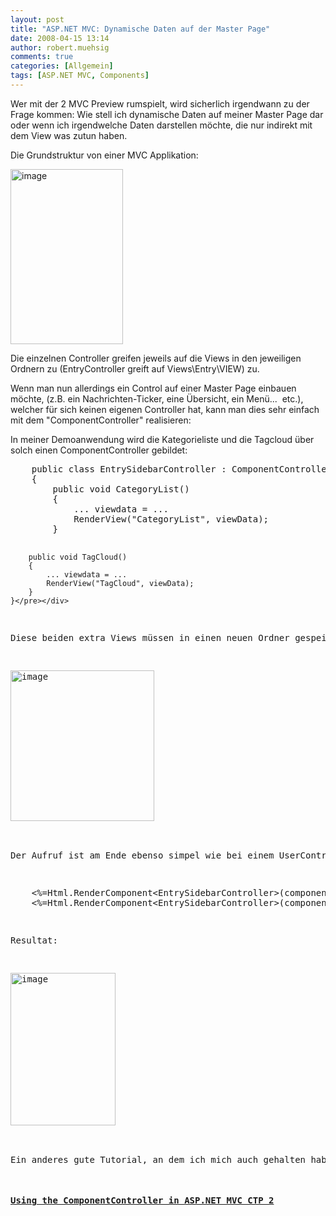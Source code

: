 ```yaml
---
layout: post
title: "ASP.NET MVC: Dynamische Daten auf der Master Page"
date: 2008-04-15 13:14
author: robert.muehsig
comments: true
categories: [Allgemein]
tags: [ASP.NET MVC, Components]
---
```

<p>Wer mit der 2 MVC Preview rumspielt, wird sicherlich irgendwann zu der Frage kommen: Wie stell ich dynamische Daten auf meiner Master Page dar oder wenn ich irgendwelche Daten darstellen möchte, die nur indirekt mit dem View was zutun haben.</p> <p>Die Grundstruktur von einer MVC Applikation:</p> <p><a href="{{BASE_PATH}}/assets/wp-images/image384.png"><img style="border-right: 0px; border-top: 0px; border-left: 0px; border-bottom: 0px" height="280" alt="image" src="{{BASE_PATH}}/assets/wp-images/image-thumb363.png" width="180" border="0"></a> </p> <p>Die einzelnen Controller greifen jeweils auf die Views in den jeweiligen Ordnern zu (EntryController greift auf Views\Entry\VIEW) zu.</p> <p>Wenn man nun allerdings ein Control auf einer Master Page einbauen möchte, (z.B. ein Nachrichten-Ticker, eine Übersicht, ein Menü...&nbsp; etc.), welcher für sich keinen eigenen Controller hat, kann man dies sehr einfach mit dem "ComponentController" realisieren:</p> <p>In meiner Demoanwendung wird die Kategorieliste und die Tagcloud über solch einen ComponentController gebildet:</p> <div class="wlWriterSmartContent" id="scid:812469c5-0cb0-4c63-8c15-c81123a09de7:1954a126-78e4-4763-bb1f-029084c1bcee" style="padding-right: 0px; display: inline; padding-left: 0px; float: none; padding-bottom: 0px; margin: 0px; padding-top: 0px"><pre name="code" class="c#">    public class EntrySidebarController : ComponentController
    {
        public void CategoryList()
        {
            ... viewdata = ...
            RenderView("CategoryList", viewData);
        }

        public void TagCloud()
        {
            ... viewdata = ...
            RenderView("TagCloud", viewData);
        }
    }</pre></div>
<p>Diese beiden extra Views müssen in einen neuen Ordner gespeichert werden:</p>
<p><a href="{{BASE_PATH}}/assets/wp-images/image385.png"><img style="border-right: 0px; border-top: 0px; border-left: 0px; border-bottom: 0px" height="241" alt="image" src="{{BASE_PATH}}/assets/wp-images/image-thumb364.png" width="230" border="0"></a> </p>
<p>Der Aufruf ist am Ende ebenso simpel wie bei einem UserControl:</p>
<div class="wlWriterSmartContent" id="scid:812469c5-0cb0-4c63-8c15-c81123a09de7:e3d7bcb9-5b32-4c74-a210-1c293e069830" style="padding-right: 0px; display: inline; padding-left: 0px; float: none; padding-bottom: 0px; margin: 0px; padding-top: 0px"><pre name="code" class="c#">    &lt;%=Html.RenderComponent&lt;EntrySidebarController&gt;(component =&gt; component.CategoryList())%&gt;
    &lt;%=Html.RenderComponent&lt;EntrySidebarController&gt;(component =&gt; component.TagCloud())%&gt;</pre></div>
<p>Resultat:</p>
<p><a href="{{BASE_PATH}}/assets/wp-images/image386.png"><img style="border-right: 0px; border-top: 0px; border-left: 0px; border-bottom: 0px" height="244" alt="image" src="{{BASE_PATH}}/assets/wp-images/image-thumb365.png" width="168" border="0"></a> </p>
<p>Ein anderes gute Tutorial, an dem ich mich auch gehalten habe: </p>
<h4><a href="http://weblogs.asp.net/mikebosch/archive/2008/03/10/using-the-componentcontroller-in-asp-net-mvc.aspx">Using the ComponentController in ASP.NET MVC CTP 2</a></h4>
